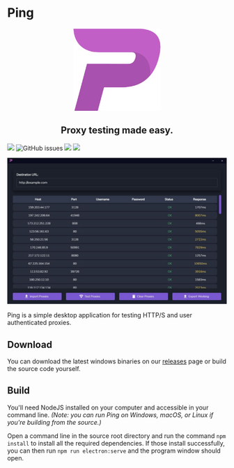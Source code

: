 # Ping
<p align="center">
<img src="./src/assets/logo.png" width="200">
</p>

<h2 align="center">Proxy testing made easy.</h2>

![](https://img.shields.io/travis/jakerieger/Ping?style=for-the-badge)
![GitHub issues](https://img.shields.io/github/issues/jakerieger/Ping?style=for-the-badge)
![](https://img.shields.io/github/license/jakerieger/Ping?style=for-the-badge)
![](https://img.shields.io/github/stars/jakerieger/Ping?style=for-the-badge)

![](src/assets/ping.jpg)

Ping is a simple desktop application for testing HTTP/S and user authenticated proxies.

## Download
You can download the latest windows binaries on our [releases](https://github.com/jakerieger/Ping/releases) page or build the source code yourself.

## Build
You'll need NodeJS installed on your computer and accessible in your command line. _(Note: you can run Ping on Windows, macOS, or Linux if you're building from the source.)_

Open a command line in the source root directory and run the command `npm install` to install all the required dependencies. If those install successfully, you can then run `npm run electron:serve` and the program window should open.